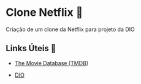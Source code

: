 # Clone Netflix :movie_camera:

Criação de um clone da Netflix para projeto da DIO



## Links Úteis :link:

- [The Movie Database (TMDB)](https://www.themoviedb.org/)

- [DIO](https://www.dio.me/)